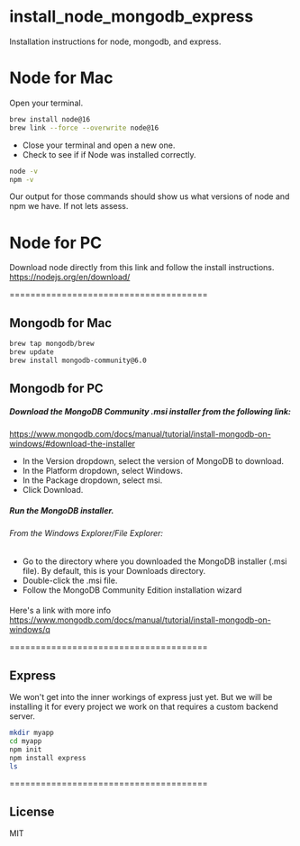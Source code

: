 # install_node_mongodb_express
Installation instructions for node, mongodb, and express.

# Node for Mac
Open your terminal.

```sh
brew install node@16
brew link --force --overwrite node@16
```

- Close your terminal and open a new one.
- Check to see if if Node was installed correctly.

```sh
node -v
npm -v
```
Our output for those commands should show us what versions of node and npm we have. If not lets assess.



# Node for PC

Download node directly from this link and follow the install instructions.
https://nodejs.org/en/download/

======================================
## Mongodb for Mac

```sh
brew tap mongodb/brew
brew update
brew install mongodb-community@6.0
```

## Mongodb for PC

##### Download the MongoDB Community .msi installer from the following link:
https://www.mongodb.com/docs/manual/tutorial/install-mongodb-on-windows/#download-the-installer

- In the Version dropdown, select the version of MongoDB to download.
- In the Platform dropdown, select Windows.
- In the Package dropdown, select msi.
- Click Download.

##### Run the MongoDB installer.
###### From the Windows Explorer/File Explorer:

- Go to the directory where you downloaded the MongoDB installer (.msi file). By default, this is your Downloads directory.
- Double-click the .msi file.
- Follow the MongoDB Community Edition installation wizard
####

Here's a link with more info 
https://www.mongodb.com/docs/manual/tutorial/install-mongodb-on-windows/q

======================================
## Express
We won't get into the inner workings of express just yet. But we will be installing it for every project we work on that requires a custom backend server.

```sh
mkdir myapp
cd myapp
npm init
npm install express
ls
```
======================================

## License

MIT
